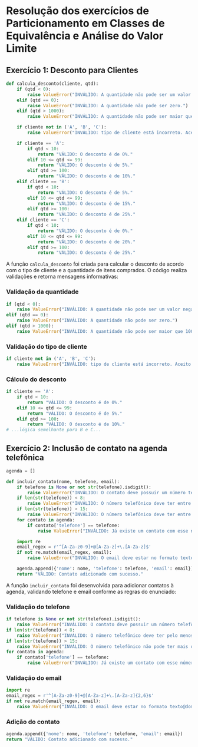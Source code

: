 # Resolução dos exercícios de Particionamento em Classes de Equivalência e Análise do Valor Limite

## Exercício 1: Desconto para Clientes

```python
def calcula_desconto(cliente, qtd):
    if (qtd < 0):
        raise ValueError("INVÁLIDO: A quantidade não pode ser um valor negativo.")
    elif (qtd == 0):
        raise ValueError("INVÁLIDO: A quantidade não pode ser zero.")
    elif (qtd > 1000):
        raise ValueError("INVÁLIDO: A quantidade não pode ser maior que 1000.")

    if cliente not in ('A', 'B', 'C'):
        raise ValueError("INVÁLIDO: tipo de cliente está incorreto. Aceito apenas 'A', 'B' ou 'C'.")

    if cliente == 'A':
        if qtd < 10:
            return "VÁLIDO: O desconto é de 0%."
        elif 10 <= qtd <= 99:
            return "VÁLIDO: O desconto é de 5%."
        elif qtd >= 100:
            return "VÁLIDO: O desconto é de 10%."
    elif cliente == 'B':
        if qtd < 10:
            return "VÁLIDO: O desconto é de 5%."
        elif 10 <= qtd <= 99:
            return "VÁLIDO: O desconto é de 15%."
        elif qtd >= 100:
            return "VÁLIDO: O desconto é de 25%."
    elif cliente == 'C':
        if qtd < 10:
            return "VÁLIDO: O desconto é de 0%."
        elif 10 <= qtd <= 99:
            return "VÁLIDO: O desconto é de 20%."
        elif qtd >= 100:
            return "VÁLIDO: O desconto é de 25%."
```

A função `calcula_desconto` foi criada para calcular o desconto de acordo com o tipo de cliente e a quantidade de itens comprados. O código realiza validações e retorna mensagens informativas:

### Validação da quantidade
```python
if (qtd < 0):
    raise ValueError("INVÁLIDO: A quantidade não pode ser um valor negativo.")
elif (qtd == 0):
    raise ValueError("INVÁLIDO: A quantidade não pode ser zero.")
elif (qtd > 1000):
    raise ValueError("INVÁLIDO: A quantidade não pode ser maior que 1000.")
```

### Validação do tipo de cliente
```python
if cliente not in ('A', 'B', 'C'):
    raise ValueError("INVÁLIDO: tipo de cliente está incorreto. Aceito apenas 'A', 'B' ou 'C'.")
```

### Cálculo do desconto
```python
if cliente == 'A':
    if qtd < 10:
        return "VÁLIDO: O desconto é de 0%."
    elif 10 <= qtd <= 99:
        return "VÁLIDO: O desconto é de 5%."
    elif qtd >= 100:
        return "VÁLIDO: O desconto é de 10%."
# ...lógica semelhante para B e C...
```

## Exercício 2: Inclusão de contato na agenda telefônica

```python
agenda = []

def incluir_contato(nome, telefone, email):
    if telefone is None or not str(telefone).isdigit():
        raise ValueError("INVÁLIDO: O contato deve possuir um número telefônico apenas com dígitos.")
    if len(str(telefone)) < 8:
        raise ValueError("INVÁLIDO: O número telefônico deve ter entre 8 e 15 dígitos.")
    if len(str(telefone)) > 15:
        raise ValueError("INVÁLIDO: O número telefônico deve ter entre 8 e 15 dígitos.")
    for contato in agenda:
        if contato['telefone'] == telefone:
            raise ValueError("INVÁLIDO: Já existe um contato com esse número telefônico.")

    import re
    email_regex = r'^[A-Za-z0-9]+@[A-Za-z]+\.[A-Za-z]$'
    if not re.match(email_regex, email):
        raise ValueError("INVÁLIDO: O email deve estar no formato texto@dominio.extensão e seguir as regras de formatação.")

    agenda.append({'nome': nome, 'telefone': telefone, 'email': email})
    return "VÁLIDO: Contato adicionado com sucesso."
```

A função `incluir_contato` foi desenvolvida para adicionar contatos à agenda, validando telefone e email conforme as regras do enunciado:

### Validação do telefone
```python
if telefone is None or not str(telefone).isdigit():
    raise ValueError("INVÁLIDO: O contato deve possuir um número telefônico apenas com dígitos.")
if len(str(telefone)) < 8:
    raise ValueError("INVÁLIDO: O número telefônico deve ter pelo menos 8 dígitos.")
if len(str(telefone)) > 15:
    raise ValueError("INVÁLIDO: O número telefônico não pode ter mais que 15 dígitos.")
for contato in agenda:
    if contato['telefone'] == telefone:
        raise ValueError("INVÁLIDO: Já existe um contato com esse número telefônico.")
```

### Validação do email
```python
import re
email_regex = r'^[A-Za-z0-9]+@[A-Za-z]+\.[A-Za-z]{2,6}$'
if not re.match(email_regex, email):
    raise ValueError("INVÁLIDO: O email deve estar no formato texto@dominio.extensão e seguir as regras de formatação.")
```

### Adição do contato
```python
agenda.append({'nome': nome, 'telefone': telefone, 'email': email})
return "VÁLIDO: Contato adicionado com sucesso."
```
